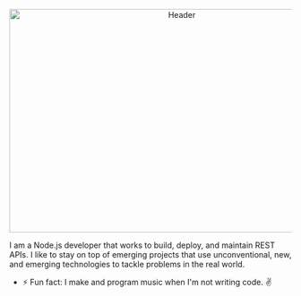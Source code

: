 <p align="center">
  <img width="600" img height="400" src="https://github.com/colemicr/colemicr/blob/main/img/Header-Final.gif" alt="Header">
</p>

I am a Node.js developer that works to build, deploy, and maintain REST APIs. I like to stay on top of emerging projects that use unconventional, new, and emerging technologies to tackle problems in the real world.

- ⚡ Fun fact: I make and program music when I'm not writing code. :v:


